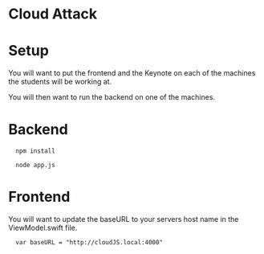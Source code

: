# Cloud Attack 

# Setup 
You will want to put the frontend and the Keynote on each of the machines the students will be working at.  

You will then want to run the backend on one of the machines. 

# Backend


```
  npm install

  node app.js
```

# Frontend 
You will want to update the baseURL to your servers host name in the ViewModel.swift file. 

```
  var baseURL = "http://cloudJS.local:4000"
```
